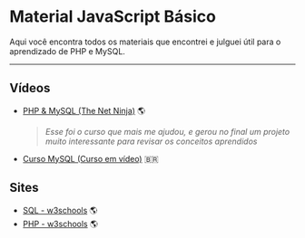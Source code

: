 # Material JavaScript Básico

Aqui você encontra todos os materiais que encontrei e julguei útil para o aprendizado de PHP e MySQL.

---

## Vídeos
* [PHP & MySQL (The Net Ninja)](https://www.youtube.com/watch?v=pWG7ajC_OVo&list=PL4cUxeGkcC9gksOX3Kd9KPo-O68ncT05o) :earth_americas:
   > _Esse foi o curso que mais me ajudou, e gerou no final um projeto muito interessante para revisar os conceitos aprendidos_
* [Curso MySQL (Curso em vídeo)](https://www.youtube.com/watch?v=Ofktsne-utM&list=PLHz_AreHm4dkBs-795Dsgvau_ekxg8g1r) :brazil:

## Sites
* [SQL - w3schools](https://www.w3schools.com/sql/default.asp) :earth_americas:
* [PHP - w3schools](https://www.w3schools.com/php/default.asp) :earth_americas:
